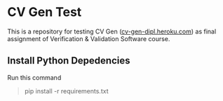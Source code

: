 # CV Gen Test
This is a repository for testing CV Gen ([cv-gen-dipl.heroku.com](http://cv-gen-dipl.herokuapp.com/)) as final assignment of Verification & Validation Software course.

## Install Python Depedencies
Run this command 
>pip install -r requirements.txt